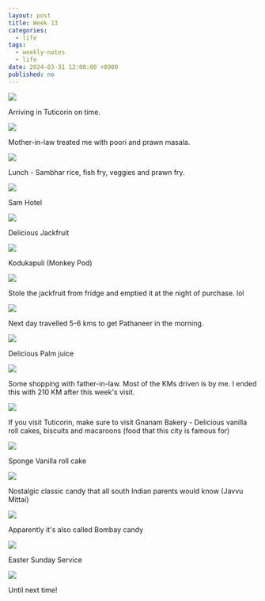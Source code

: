 ```yaml
---
layout: post
title: Week 13
categories:
  - life
tags:
  - weekly-notes
  - life
date: 2024-03-31 12:00:00 +0900
published: no
---
```


![](https://i.imgur.com/sVHqWhr.jpeg)

Arriving in Tuticorin on time.

![](https://i.imgur.com/ri3gxxV.jpeg)

Mother-in-law treated me with poori and prawn masala. 

![](https://i.imgur.com/nS32Kyk.jpeg)

Lunch - Sambhar rice, fish fry, veggies and prawn fry.

![](https://i.imgur.com/Lg2JNZ6.jpeg)

Sam Hotel

![](https://i.imgur.com/L8USoqz.jpeg)

Delicious Jackfruit

![](https://i.imgur.com/Qc9uN7u.jpeg)

Kodukapuli (Monkey Pod)

![](https://i.imgur.com/TIyjm6Y.jpeg)

Stole the jackfruit from fridge and emptied it at the night of purchase. lol

![](https://i.imgur.com/XCJFyyi.jpeg)

Next day travelled 5-6 kms to get Pathaneer in the morning.

![](https://i.imgur.com/Uqj9b8m.jpeg)

Delicious Palm juice

![](https://i.imgur.com/hU7hIVE.jpeg)

Some shopping with father-in-law. Most of the KMs driven is by me. I ended this with 210 KM after this week's visit. 

![](https://i.imgur.com/VIxMDly.jpeg)

If you visit Tuticorin, make sure to visit Gnanam Bakery - Delicious vanilla roll cakes, biscuits and macaroons (food that this city is famous for)

![](https://i.imgur.com/nS9Njqf.jpeg)

Sponge Vanilla roll cake 

![](https://i.imgur.com/yXHbWYp.jpeg)

Nostalgic classic candy that all south Indian parents would know (Javvu Mittai)

![](https://i.imgur.com/5XDVSxX.jpeg)

 Apparently it's also called Bombay candy

![](https://i.imgur.com/6ZZmlWi.jpeg)

Easter Sunday Service 

![](https://i.imgur.com/Fv8QWr7.jpeg)

Until next time! 
